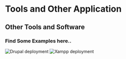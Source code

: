 # Tools and Other Application



## Other Tools and Software

### Find Some Examples here..

![Drupal deployment](https://img.shields.io/badge/Drupal\_deployment-1DA1F2?style=for-the-badge\&logo=drupal\&logoColor=white) ![Xampp deployment](https://img.shields.io/badge/Xampp\_deployment-1DA1F2?style=for-the-badge\&logo=xampp\&logoColor=white)
